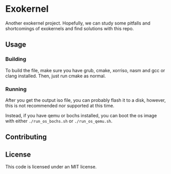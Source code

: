 # Exokernel

Another exokernel project. Hopefully, we can study some pitfalls and shortcomings of exokernels and find solutions with this repo.

## Usage

### Building

To build the file, make sure you have grub, cmake, xorriso, nasm and gcc or clang installed. Then, just run cmake as normal.

### Running
After you get the output iso file, you can probably flash it to a disk, however, this is not recommended nor supported at this time.

Instead, if you have qemu or bochs installed, you can boot the os image with either `./run_os_bochs.sh` or `./run_os_qemu.sh`.

## Contributing

## License
This code is licensed under an MIT license.
